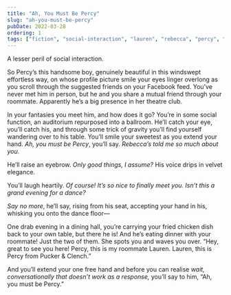 ```yaml
---
title: "Ah, You Must Be Percy"
slug: "ah-you-must-be-percy"
pubDate: 2022-03-28
ordering: 1
tags: ["fiction", "social-interaction", "lauren", "rebecca", "percy", "pucker-and-clench", "awkward"]
---
```


<span class="small-caps">A lesser peril of social interaction.</span>

So Percy’s this handsome boy, genuinely beautiful in this windswept effortless way, on whose profile picture smile your eyes linger overlong as you scroll through the suggested friends on your Facebook feed. You’ve never met him in person, but he and you share a mutual friend through your roommate. Apparently he’s a big presence in her theatre club.

In your fantasies you meet him, and how does it go? You’re in some social function, an auditorium repurposed into a ballroom. He’ll catch your eye, you’ll catch his, and through some trick of gravity you’ll find yourself wandering over to his table. You’ll smile your sweetest as you extend your hand. _Ah, you must be Percy_, you’ll say. _Rebecca’s told me so much about you._

He’ll raise an eyebrow. _Only good things, I assume?_ His voice drips in velvet elegance.

You’ll laugh heartily. _Of course! It’s so nice to finally meet you. Isn’t this a grand evening for a dance?_

_Say no more_, he’ll say, rising from his seat, accepting your hand in his, whisking you onto the dance floor—

One drab evening in a dining hall, you’re carrying your fried chicken dish back to your own table, but there he is! And he’s eating dinner with your roommate! Just the two of them. She spots you and waves you over. “Hey, great to see you here! Percy, this is my roommate Lauren. Lauren, this is Percy from Pucker & Clench.”

And you’ll extend your one free hand and before you can realise _wait, conversationally that doesn’t work as a response,_ you’ll say to him, “Ah, you must be Percy.”